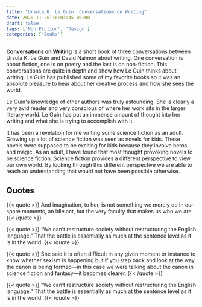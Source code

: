 ```yaml
---
title: "Ursula K. Le Guin: Conversations on Writing"
date: 2020-11-26T16:03:45-06:00
draft: false
tags: ['Non Fiction', 'Design']
categories: ['Books']
---
```


__Conversations on Writing__ is a short book of three conversations between Ursula K. Le Guin and David Naimon about writing. One conversation is about fiction, one is on poetry and the last is on non-fiction. This conversations are quite in depth and show how Le Guin thinks about writing. Le Guin has published some of my favorite books so it was an absolute pleasure to hear about her creative process and how she sees the world.

Le Guin's knowledge of other authors was truly astounding. She is clearly a very avid reader and very conscious of where her work sits in the larger literary world. Le Guin has put an immense amount of thought into her writing and what she is trying to accomplish with it.

It has been a revelation for me writing some science fiction as an adult. Growing up a lot of science fiction was seen as novels for kids. These novels were supposed to be exciting for kids because they involve heros and magic. As an adult, I have found that most thought provoking novels to be science fiction. Science fiction provides a different perspective to view our own world. By looking through this different perspective we are able to reach an understanding that would not have been possible otherwise.


## Quotes

{{< quote >}}
And imagination, to her, is not something we merely do in our spare moments, an idle act, but the very faculty that makes us who we are.
{{< /quote >}}

{{< quote >}}
“We can’t restructure society without restructuring the English language.” That the battle is essentially as much at the sentence level as it is in the world.
{{< /quote >}}


{{< quote >}}
She said it is often difficult in any given moment or instance to know whether sexism is happening but if you step back and look at the way the canon is being formed—in this case we were talking about the canon in science fiction and fantasy—it becomes clearer.
{{< /quote >}}


{{< quote >}}
“We can’t restructure society without restructuring the English language.” That the battle is essentially as much at the sentence level as it is in the world.
{{< /quote >}}